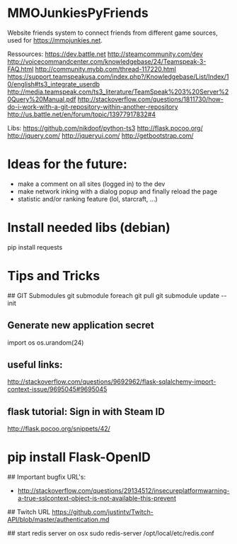 MMOJunkiesPyFriends
===================

Website friends system to connect friends from different game sources, used for https://mmojunkies.net.


Ressources:
https://dev.battle.net
http://steamcommunity.com/dev
http://voicecommandcenter.com/knowledgebase/24/Teamspeak-3-FAQ.html
http://community.mybb.com/thread-117220.html
https://support.teamspeakusa.com/index.php?/Knowledgebase/List/Index/10/english#ts3_integrate_userdb
http://media.teamspeak.com/ts3_literature/TeamSpeak%203%20Server%20Query%20Manual.pdf
http://stackoverflow.com/questions/1811730/how-do-i-work-with-a-git-repository-within-another-repository
http://us.battle.net/en/forum/topic/13977917832#4

Libs:
https://github.com/nikdoof/python-ts3
http://flask.pocoo.org/
http://jquery.com/
http://jqueryui.com/
http://getbootstrap.com/

# Ideas for the future:
- make a comment on all sites (logged in) to the dev
- make network inking with a dialog popup and finally reload the page
- statistic and/or ranking feature (lol, starcraft, ...)

# Install needed libs (debian)
pip install requests

# Tips and Tricks
## GIT Submodules
git submodule foreach git pull
git submodule update --init

## Generate new application secret
import os
os.urandom(24) 

## useful links:
http://stackoverflow.com/questions/9692962/flask-sqlalchemy-import-context-issue/9695045#9695045

## flask tutorial: Sign in with Steam ID
http://flask.pocoo.org/snippets/42/
#  pip install Flask-OpenID

## Important bugfix URL's:
- http://stackoverflow.com/questions/29134512/insecureplatformwarning-a-true-sslcontext-object-is-not-available-this-prevent

## Twitch URL
https://github.com/justintv/Twitch-API/blob/master/authentication.md

## start redis server on osx
sudo redis-server /opt/local/etc/redis.conf
